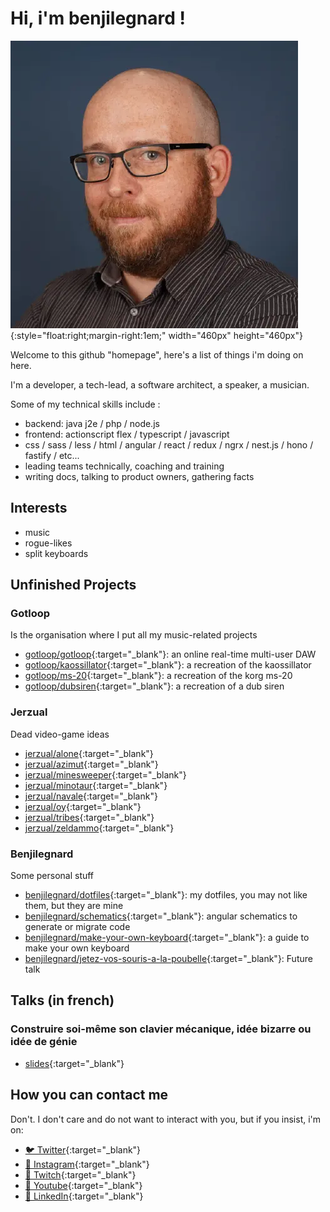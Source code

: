 # Hi, i'm benjilegnard !

![Benjamin Legrand Portrait](./assets/magueule.webp){:style="float:right;margin-right:1em;" width="460px" height="460px"}

Welcome to this github "homepage", here's a list of things i'm doing on here.

I'm a developer, a tech-lead, a software architect, a speaker, a musician.

Some of my technical skills include :

- backend: java j2e / php / node.js
- frontend: actionscript flex / typescript / javascript
- css / sass / less / html / angular / react / redux / ngrx / nest.js / hono / fastify / etc...
- leading teams technically, coaching and training
- writing docs, talking to product owners, gathering facts

## Interests

- music
- rogue-likes
- split keyboards

## Unfinished Projects

### Gotloop

Is the organisation where I put all my music-related projects

- [gotloop/gotloop](https://github.com/gotloop/gotloop#readme){:target="_blank"}: an online real-time multi-user DAW
- [gotloop/kaossillator](https://github.com/gotloop/kaossilator#readme){:target="_blank"}: a recreation of the kaossillator
- [gotloop/ms-20](https://github.com/gotloop/ms-20#readme){:target="_blank"}: a recreation of the korg ms-20
- [gotloop/dubsiren](https://github.com/gotloop/dubsiren#readme){:target="_blank"}: a recreation of a dub siren

### Jerzual

Dead video-game ideas

- [jerzual/alone](https://github.com/jerzual/alone#readme){:target="_blank"}
- [jerzual/azimut](https://github.com/jerzual/azimut#readme){:target="_blank"}
- [jerzual/minesweeper](https://github.com/jerzual/minesweeper#readme){:target="_blank"}
- [jerzual/minotaur](https://github.com/jerzual/minotaur#readme){:target="_blank"}
- [jerzual/navale](https://github.com/jerzual/navale#readme){:target="_blank"}
- [jerzual/oy](https://github.com/jerzual/oy#readme){:target="_blank"}
- [jerzual/tribes](https://github.com/jerzual/tribes#readme){:target="_blank"}
- [jerzual/zeldammo](https://github.com/jerzual/zeldammo#readme){:target="_blank"}

### Benjilegnard

Some personal stuff

- [benjilegnard/dotfiles](https://github.com/benjilegnard/dotfiles#readme){:target="_blank"}: my dotfiles, you may not like them, but they are mine
- [benjilegnard/schematics](https://github.com/benjilegnard/schematics#readme){:target="_blank"}: angular schematics to generate or migrate code
- [benjilegnard/make-your-own-keyboard](https://github.com/benjilegnard/make-your-own-keyboard#readme){:target="_blank"}: a guide to make your own keyboard
- [benjilegnard/jetez-vos-souris-a-la-poubelle](https://github.com/benjilegnard/jetez-vos-souris-a-la-poubelle#readme){:target="_blank"}: Future talk


## Talks (in french)

### Construire soi-même son clavier mécanique, idée bizarre ou idée de génie

- [slides](){:target="_blank"}

## How you can contact me

Don't. I don't care and do not want to interact with you, but if you insist, i'm on:

- [🐦 Twitter](https://twitter.com/benjilegnard){:target="_blank"}
- [📸 Instagram](https://instagram.com/benjilegnard){:target="_blank"}
- [📢 Twitch](https://twitch.tv/benjilegnard){:target="_blank"}
- [🎥 Youtube](https://www.youtube.com/channel/UC1j-ULK7Dj0cfQD4dnDfWZg){:target="_blank"}
- [👔 LinkedIn](https://linkedin.com/in/benjilegnard){:target="_blank"}



